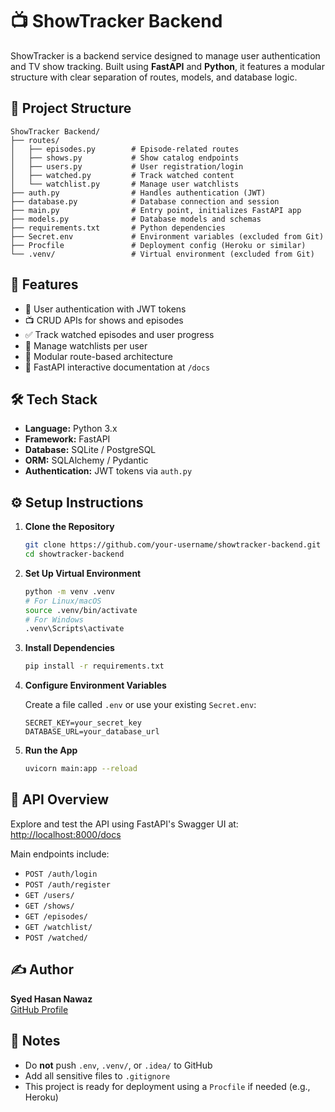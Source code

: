 # 📺 ShowTracker Backend

ShowTracker is a backend service designed to manage user authentication and TV show tracking. Built using **FastAPI** and **Python**, it features a modular structure with clear separation of routes, models, and database logic.

## 📁 Project Structure

```
ShowTracker Backend/
├── routes/
│   ├── episodes.py        # Episode-related routes
│   ├── shows.py           # Show catalog endpoints
│   ├── users.py           # User registration/login
│   ├── watched.py         # Track watched content
│   └── watchlist.py       # Manage user watchlists
├── auth.py                # Handles authentication (JWT)
├── database.py            # Database connection and session
├── main.py                # Entry point, initializes FastAPI app
├── models.py              # Database models and schemas
├── requirements.txt       # Python dependencies
├── Secret.env             # Environment variables (excluded from Git)
├── Procfile               # Deployment config (Heroku or similar)
└── .venv/                 # Virtual environment (excluded from Git)
```

## 🚀 Features

- 🔐 User authentication with JWT tokens
- 📺 CRUD APIs for shows and episodes
- ✅ Track watched episodes and user progress
- 📌 Manage watchlists per user
- 📁 Modular route-based architecture
- 📖 FastAPI interactive documentation at `/docs`

## 🛠️ Tech Stack

- **Language:** Python 3.x
- **Framework:** FastAPI
- **Database:** SQLite / PostgreSQL
- **ORM:** SQLAlchemy / Pydantic
- **Authentication:** JWT tokens via `auth.py`

## ⚙️ Setup Instructions

1. **Clone the Repository**

   ```sh
   git clone https://github.com/your-username/showtracker-backend.git
   cd showtracker-backend
   ```

2. **Set Up Virtual Environment**

   ```sh
   python -m venv .venv
   # For Linux/macOS
   source .venv/bin/activate
   # For Windows
   .venv\Scripts\activate
   ```

3. **Install Dependencies**

   ```sh
   pip install -r requirements.txt
   ```

4. **Configure Environment Variables**

   Create a file called `.env` or use your existing `Secret.env`:

   ```
   SECRET_KEY=your_secret_key
   DATABASE_URL=your_database_url
   ```

5. **Run the App**
   ```sh
   uvicorn main:app --reload
   ```

## 📂 API Overview

Explore and test the API using FastAPI's Swagger UI at:  
[http://localhost:8000/docs](http://localhost:8000/docs)

Main endpoints include:

- `POST /auth/login`
- `POST /auth/register`
- `GET /users/`
- `GET /shows/`
- `GET /episodes/`
- `GET /watchlist/`
- `POST /watched/`

## ✍️ Author

**Syed Hasan Nawaz**  
[GitHub Profile](https://github.com/SyedHasanNawaz)

## 📌 Notes

- Do **not** push `.env`, `.venv/`, or `.idea/` to GitHub
- Add all sensitive files to `.gitignore`
- This project is ready for deployment using a `Procfile` if needed (e.g., Heroku)
